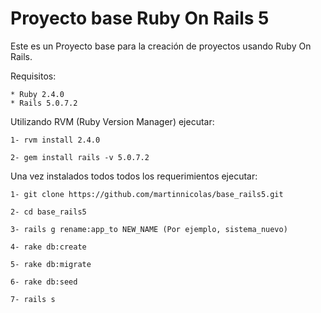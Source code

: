 # Proyecto base Ruby On Rails 5

Este es un Proyecto base para la creación de proyectos usando Ruby On Rails.

Requisitos:

	* Ruby 2.4.0
	* Rails 5.0.7.2

Utilizando RVM (Ruby Version Manager) ejecutar:

	1- rvm install 2.4.0

	2- gem install rails -v 5.0.7.2


Una vez instalados todos todos los requerimientos ejecutar:

	1- git clone https://github.com/martinnicolas/base_rails5.git

	2- cd base_rails5

	3- rails g rename:app_to NEW_NAME (Por ejemplo, sistema_nuevo)

	4- rake db:create

	5- rake db:migrate

	6- rake db:seed

	7- rails s